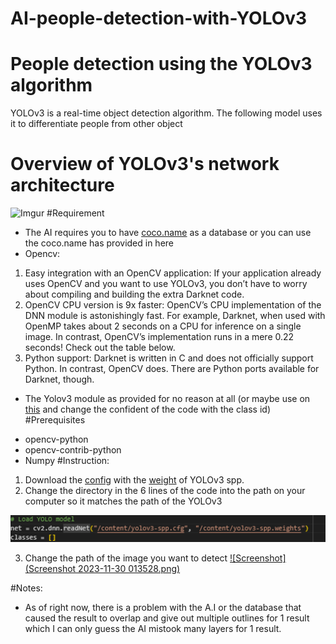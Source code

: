 # AI-people-detection-with-YOLOv3
# People detection using the YOLOv3 algorithm
YOLOv3 is a real-time object detection algorithm. The following model uses it to differentiate people from other object
# Overview of YOLOv3's network architecture
![Imgur](https://i.stack.imgur.com/eZkfj.png)
#Requirement
- The AI requires you to have [coco.name](http://mscoco.org/dataset/#overview) as a database or you can use the coco.name has provided in here
- Opencv:
1. Easy integration with an OpenCV application: If your application already uses OpenCV and you want to use YOLOv3, you don’t have to worry about compiling and building the extra Darknet code.
2. OpenCV CPU version is 9x faster: OpenCV’s CPU implementation of the DNN module is astonishingly fast. For example, Darknet, when used with OpenMP takes about 2 seconds on a CPU for inference on a single image. In contrast, OpenCV’s implementation runs in a mere 0.22 seconds! Check out the table below.
3. Python support: Darknet is written in C and does not officially support Python. In contrast, OpenCV does. There are Python ports available for Darknet, though.
- The Yolov3 module as provided for no reason at all (or maybe use on [this](https://pjreddie.com/darknet/yolo/) and change the confident of the code with the class id)
#Prerequisites
* opencv-python
* opencv-contrib-python
* Numpy
#Instruction:
1. Download the [config](https://github.com/pjreddie/darknet/blob/master/cfg/yolov3-spp.cfg) with the [weight](https://pjreddie.com/media/files/yolov3-spp.weights) of YOLOv3 spp.
2. Change the directory in the 6 lines of the code into the path on your computer so it matches the path of the YOLOv3

![Screenshot 2023-11-30 011510.png](https://github.com/L0lamb/AI-people-detection-with-Yolov3/blob/main/Images/Screenshot%202023-11-30%20011510.png)

3. Change the path of the image you want to detect
[![Screenshot](Screenshot 2023-11-30 013528.png)](https://github.com/L0lamb/AI-people-detection-with-Yolov3/blob/main/Images/Screenshot%202023-11-30%20013528.png)

#Notes:
* As of right now, there is a problem with the A.I or the database that caused the result to overlap and give out multiple outlines for 1 result which I can only guess the AI mistook many layers for 1 result.
